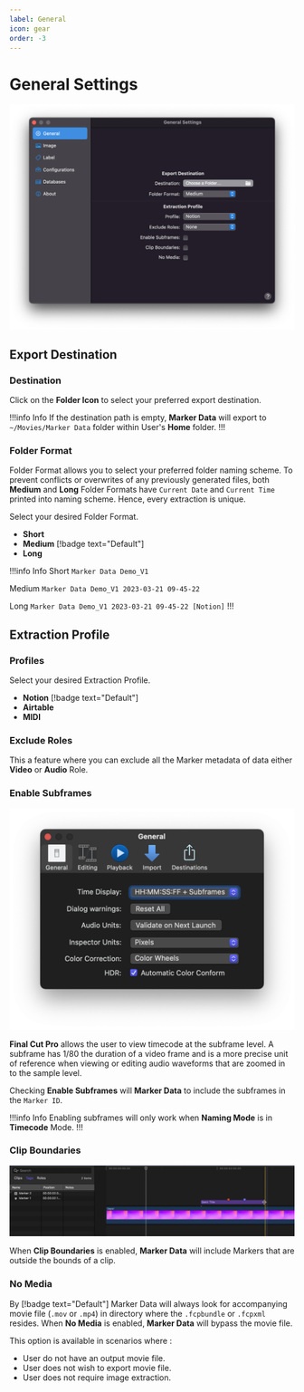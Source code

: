 ```yaml
---
label: General
icon: gear
order: -3
---
```

# General Settings

![](assets/md-general-settings.png)

## Export Destination

### Destination

Click on the **Folder Icon** to select your preferred export destination.

!!!info Info
If the destination path is empty, **Marker Data** will export to `~/Movies/Marker Data` folder within User's **Home** folder.
!!!

### Folder Format

Folder Format allows you to select your preferred folder naming scheme. To prevent conflicts or overwrites of any previously generated files, both **Medium** and **Long** Folder Formats have `Current Date` and `Current Time` printed into naming scheme. Hence, every extraction is unique.

Select your desired Folder Format.
- **Short**
- **Medium** [!badge text="Default"]
- **Long**

!!!info Info
Short
`Marker Data Demo_V1`

Medium
`Marker Data Demo_V1 2023-03-21 09-45-22`

Long
`Marker Data Demo_V1 2023-03-21 09-45-22 [Notion]`
!!!

## Extraction Profile

### Profiles

Select your desired Extraction Profile.
- **Notion** [!badge text="Default"]
- **Airtable**
- **MIDI**

### Exclude Roles

This a feature where you can exclude all the Marker metadata of data either **Video** or **Audio** Role.

### Enable Subframes

![Final Cut Pro's Time Display](/assets/fcp-subframes.png)

**Final Cut Pro** allows the user to view timecode at the subframe level. A subframe has 1/80 the duration of a video frame and is a more precise unit of reference when viewing or editing audio waveforms that are zoomed in to the sample level.

Checking **Enable Subframes** will **Marker Data** to include the subframes in the `Marker ID`.

!!!info Info
Enabling subframes will only work when **Naming Mode** is in **Timecode** Mode.
!!!

### Clip Boundaries

![Markers Within Clip Boundaries](/assets/fcp-clip-boundaries.gif)

When **Clip Boundaries** is enabled, **Marker Data** will include Markers that are outside the bounds of a clip.

### No Media

By [!badge text="Default"] Marker Data will always look for accompanying movie file (`.mov` or `.mp4`) in directory where the `.fcpbundle` or `.fcpxml` resides. When **No Media** is enabled, **Marker Data** will bypass the movie file.

This option is available in scenarios where :
- User do not have an output movie file.
- User does not wish to export movie file.
- User does not require image extraction.  
